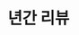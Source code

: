 ---
title: "년간 리뷰"
permalink: /roadmap/per-year/
layout: tag
taxonomy: 년간 리뷰
author_profile: false
sidebar:
    nav: "docs"
---